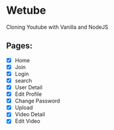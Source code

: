 # Wetube

Cloning Youtube with Vanilla and NodeJS

## Pages:

- [x] Home
- [x] Join
- [x] Login
- [x] search
- [x] User Detail
- [x] Edit Profile
- [x] Change Password
- [x] Upload
- [x] Video Detail
- [x] Edit Video
